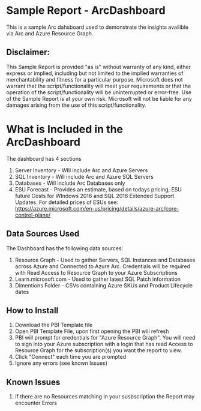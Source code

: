 # Sample Report - ArcDashboard
This is a sample Arc dahsboard used to demonstrate the insights availible via Arc and Azure Resource Graph. 

## Disclaimer: 
This Sample Report is provided "as is" without warranty of any kind, either express or implied, including but not limited to the implied warranties of merchantability and fitness for a particular purpose. Microsoft does not warrant that the script/functionality will meet your requirements or that the operation of the script/functionality will be uninterrupted or error-free. Use of the Sample Report is at your own risk. Microsoft will not be liable for any damages arising from the use of this script/functionality.

# What is Included in the ArcDashboard
The dashboard has 4 sections
1. Server Inventory - WIll include Arc and Azure Servers
2. SQL Inventory - Will include Arc and Azure SQL Servers
3. Databases - Will include Arc Databases only
4. ESU Forecast - Provides an estimate, based on todays pricing, ESU future Costs for WIndows 2016 and SQL 2016 Extended Support Updates. For detailed prices of ESUs see: https://azure.microsoft.com/en-us/pricing/details/azure-arc/core-control-plane/
   
## Data Sources Used
The Dashboard has the following data sources:
1. Resource Graph - Used to gather Servers, SQL Instances and Databases across Azure and Connected to Azure Arc. Credentials will be required with Read Access to Resource Graph to your Azure Subscriptions
2. Learn.microsoft.com - Used to gather latest SQL Patch information
3. Dimentions Folder - CSVs containing Azure SKUs and Product Lifecycle dates

## How to Install
1. Download the PBI Template file
2. Open PBI Template File, upon first opening the PBI will refresh
3. PBI will prompt for credentials for "Azure Resource Graph". You will need to sign into your Azure subscription with a login that has read Access to Resource Graph for the subscription(s) you want the report to view.
4. Click "Connect" each time you are prompted
5. Ignore any errors (see known Issues)

## Known Issues
1. If there are no Resources matching in your susbscription the Report may encounter Errors


